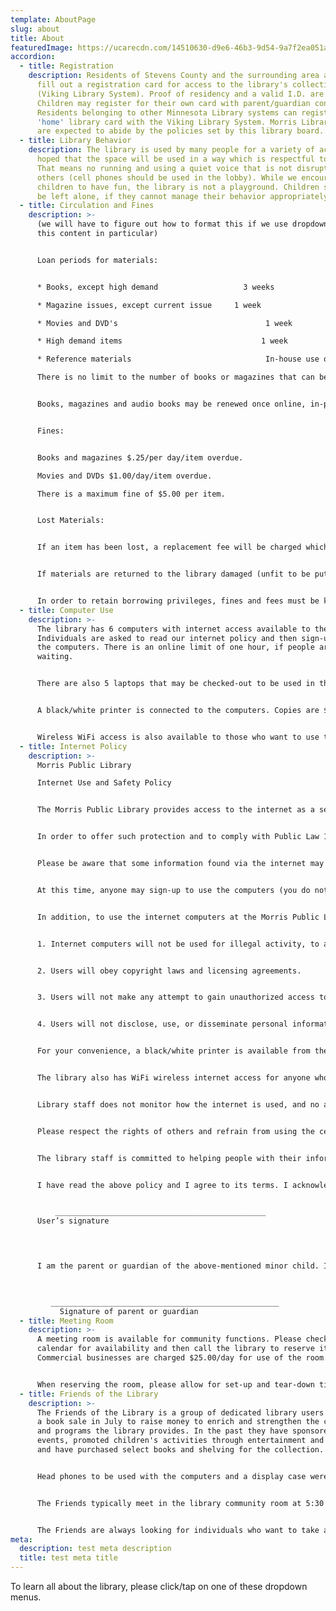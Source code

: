 ```yaml
---
template: AboutPage
slug: about
title: About
featuredImage: https://ucarecdn.com/14510630-d9e6-46b3-9d54-9a7f2ea051a7/-/crop/347x337/0,0/-/preview/
accordion:
  - title: Registration
    description: Residents of Stevens County and the surrounding area are encouraged to
      fill out a registration card for access to the library's collection
      (Viking Library System). Proof of residency and a valid I.D. are required.
      Children may register for their own card with parent/guardian consent.
      Residents belonging to other Minnesota Library systems can register their
      'home' library card with the Viking Library System. Morris Library users
      are expected to abide by the policies set by this library board.
  - title: Library Behavior
    description: The library is used by many people for a variety of activities. It is
      hoped that the space will be used in a way which is respectful to all.
      That means no running and using a quiet voice that is not disruptive to
      others (cell phones should be used in the lobby). While we encourage
      children to have fun, the library is not a playground. Children should not
      be left alone, if they cannot manage their behavior appropriately.
  - title: Circulation and Fines
    description: >-
      (we will have to figure out how to format this if we use dropdowns for
      this content in particular)


      Loan periods for materials:


      * Books, except high demand                   3 weeks

      * Magazine issues, except current issue     1 week

      * Movies and DVD's                                 1 week

      * High demand items                               1 week

      * Reference materials                              In-house use only

      There is no limit to the number of books or magazines that can be checked out by registered users in good standing (fines less than $10.00). Movies and DVDs are limited to four (4) per card. Movies need to be checked out by persons over 18 years, and on an adult's card.


      Books, magazines and audio books may be renewed once online, in-person or via the telephone, provided no one else is requesting them. Items cannot be renewed online the day they are due. Movies and DVDs cannot be renewed.


      Fines:


      Books and magazines $.25/per day/item overdue.

      Movies and DVDs $1.00/day/item overdue.

      There is a maximum fine of $5.00 per item.


      Lost Materials:


      If an item has been lost, a replacement fee will be charged which includes a processing fee.


      If materials are returned to the library damaged (unfit to be put back on the shelf) either a replacement/processing fee will be charged for newer items, or a reduced fee assessed for older items. Examples of damage include: wet, moldy, or torn pages, destroyed covers, considerable markings in text, or pages that are stuck together.


      In order to retain borrowing privileges, fines and fees must be kept under $10.00 and paid in a timely manner.
  - title: Computer Use
    description: >-
      The library has 6 computers with internet access available to the public.
      Individuals are asked to read our internet policy and then sign-up to use
      the computers. There is an online limit of one hour, if people are
      waiting.


      There are also 5 laptops that may be checked-out to be used in the library. A valid library card and driver's license is required. There is a separte laptop use agreement to sign and laptops may only be checked-out by individuals 18 years or older.


      A black/white printer is connected to the computers. Copies are $.15 per printed side.


      Wireless WiFi access is also available to those who want to use their own laptop in the library. Electrical outlets are along the walls.
  - title: Internet Policy
    description: >-
      Morris Public Library

      Internet Use and Safety Policy


      The Morris Public Library provides access to the internet as a service to fulfill our mission to provide information in a wide variety of formats to a diverse audience. Selected online resources, online databases (paid for by the library), children’s games, and word processing software are available in addition to the internet. At the same time we attempt to protect users from unwanted exposure to visually depicted obscenity and child pornography.


      In order to offer such protection and to comply with Public Law 106-554, Title XVII, the library has installed filtering software which is intended by the manufacturer to block access to possible illegal and inappropriate sites. The user should be aware, however, that no device or software can block every site which contains illegal or inappropriate content; and sites may be blocked that do not contain illegal or inappropriate content. The library does not accept responsibility for these incidents.


      Please be aware that some information found via the internet may be inaccurate, incomplete, or dated. Some sources may be offensive or disturbing, to some audiences. It is up to the user to evaluate the validity and appropriateness of information found in this setting. Parents and/or guardians are responsible for the online activities of their children/minors.


      At this time, anyone may sign-up to use the computers (you do not need to have a library card). Anyone who uses the internet computers is required to sign-up as a way of gathering statistics and tracking time. Sign-up is on a first-come, first-serve basis. Computer sessions may be limited to one hour, if people are waiting. Fifteen minutes before closing, you should finish up what you are working on (staff may give a fifteen minute notice). Five minutes before closing the internet stations will be shut down.


      In addition, to use the internet computers at the Morris Public Library you must agree to comply with the following rules before signing up:


      1. Internet computers will not be used for illegal activity, to access illegal materials, or to access materials that by local community standards would be inappropriate.


      2. Users will obey copyright laws and licensing agreements.


      3. Users will not make any attempt to gain unauthorized access to restricted library or internet files or networks, or to damage or modify computer equipment or software at the library or at another location using library connections.


      4. Users will not disclose, use, or disseminate personal information regarding minors without written authorization of the parent or legal guardian of the minor involved.


      For your convenience, a black/white printer is available from the internet workstations. Copies are $.15 / page and can be paid for at the desk.


      The library also has WiFi wireless internet access for anyone who wants to bring in and use their own laptop.


      Library staff does not monitor how the internet is used, and no attempt is made to censor or comment on what users are viewing. Remember that you are in a public space and what you view online may be viewed by others.


      Please respect the rights of others and refrain from using the cell phone. Conversations should be kept to a minimum with no more than two gathered around any one workstation.


      The library staff is committed to helping people with their information requests; please ask for assistance if you are not finding what you need, or alert staff with any computer problems you may encounter.


      I have read the above policy and I agree to its terms. I acknowledge that failure to follow these rules of conduct may result in loss on internet privileges.


          _______________________________________________
      User’s signature

       


      I am the parent or guardian of the above-mentioned minor child. I hereby give my consent for my child to access the internet at the Morris Public Library.  I understand that I will be responsible for my child’s internet behavior. I have talked with my child about giving out personal information over the internet.

       

         ___________________________________________________
           Signature of parent or guardian
  - title: Meeting Room
    description: >-
      A meeting room is available for community functions. Please check the
      calendar for availability and then call the library to reserve it.
      Commercial businesses are charged $25.00/day for use of the room.


      When reserving the room, please allow for set-up and tear-down time. The room should be left in the condition in which it was found, or better.
  - title: Friends of the Library
    description: >-
      The Friends of the Library is a group of dedicated library users who host
      a book sale in July to raise money to enrich and strengthen the collection
      and programs the library provides. In the past they have sponsored author
      events, promoted children's activities through entertainment and treats,
      and have purchased select books and shelving for the collection.


      Head phones to be used with the computers and a display case were purchased. A 'giving' (Gingko) tree was planted in the park area near the library for the community. The Friends were also responsible for updating the meeting room with computer technology. 


      The Friends typically meet in the library community room at 5:30 p.m. on the fourth Monday of the month. Anyone is welcomed to attend. Please contact the Friends or the Library to confirm time and place of the monthly meetings.


      The Friends are always looking for individuals who want to take an active role in the organization's ongoing mission to enrich the library's services and collections. Financial contributions are also appreciated. Contact Tim Lindberg, 651-717-8002 for more information on how you can become involved.
meta:
  description: test meta description
  title: test meta title
---
```

To learn all about the library, please click/tap on one of these dropdown menus.